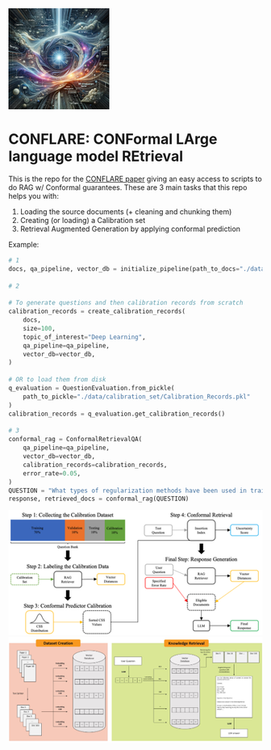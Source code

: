 <img src="./media/conflare.png" alt="drawing" width="200"/>

# CONFLARE: CONFormal LArge language model REtrieval

This is the repo for the [CONFLARE paper](arxiv.com) giving an easy access to scripts to do RAG w/ Conformal guarantees.
These are 3 main tasks that this repo helps you with:

1. Loading the source documents (+ cleaning and chunking them)
2. Creating (or loading) a Calibration set
3. Retrieval Augmented Generation by applying conformal prediction

Example:

```python
# 1
docs, qa_pipeline, vector_db = initialize_pipeline(path_to_docs="./data/documents")

# 2

# To generate questions and then calibration records from scratch
calibration_records = create_calibration_records(
    docs,
    size=100,
    topic_of_interest="Deep Learning",
    qa_pipeline=qa_pipeline,
    vector_db=vector_db,
)

# OR to load them from disk
q_evaluation = QuestionEvaluation.from_pickle(
    path_to_pickle="./data/calibration_set/Calibration_Records.pkl"
)
calibration_records = q_evaluation.get_calibration_records()

# 3
conformal_rag = ConformalRetrievalQA(
    qa_pipeline=qa_pipeline,
    vector_db=vector_db,
    calibration_records=calibration_records,
    error_rate=0.05,
)
QUESTION = "What types of regularization methods have been used in training of the deep models?"
response, retrieved_docs = conformal_rag(QUESTION)
```

![figure1](./media/conflare-pipeline.png)
![figure2](./media/RAG.jpg)
